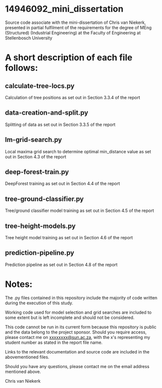 # 14946092_mini_dissertation
Source code associate with the mini-dissertation of Chris van Niekerk, presented in partial fulfilment of the requirements for the degree of MEng (Structured) (Industrial Engineering) at the Faculty of Engineering at Stellenbosch University

# A short description of each file follows:

## calculate-tree-locs.py
Calculation of tree positions as set out in Section 3.3.4 of the report

## data-creation-and-split.py
Splitting of data as set out in Section 3.3.5 of the report

## lm-grid-search.py
Local maxima grid search to determine optimal min_distance value as set out in Section 4.3 of the report

## deep-forest-train.py
DeepForest training as set out in Section 4.4 of the report

## tree-ground-classifier.py
Tree/ground classifier model training as set out in Section 4.5 of the report

## tree-height-models.py
Tree height model training as set out in Section 4.6 of the report

## prediction-pipeline.py
Prediction pipeline as set out in Section 4.8 of the report

# Notes:

The .py files contained in this repository include the majority of code written during the execution of this study. 

Working code used for model selection and grid searches are included to some extent but is left incomplete and should not be considered. 

This code cannot be run in its current form because this repository is public and the data belong to the project sponsor. Should you require access, please contact me on xxxxxxxx@sun.ac.za, with the x's representing my student number as stated in the report file name. 

Links to the relevant documentation and source code are included in the abovementioned files. 

Should you have any questions, please contact me on the email address mentioned above. 

Chris van Niekerk
